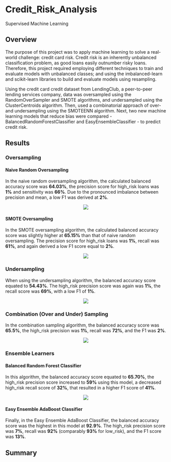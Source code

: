 # Credit_Risk_Analysis
Supervised Machine Learning

## Overview

The purpose of this project was to apply machine learning to solve a real-world challenge: credit card risk. Credit risk is an inherently unbalanced classification problem, as good loans easily outnumber risky loans. Therefore, this project required employing different techniques to train and evaluate models with unbalanced classes; and using the imbalanced-learn and scikit-learn libraries to build and evaluate models using resampling.

Using the credit card credit dataset from LendingClub, a peer-to-peer lending services company, data was oversampled using the RandomOverSampler and SMOTE algorithms, and undersampled using the ClusterCentroids algorithm. Then, used a combinatorial approach of over- and undersampling using the SMOTEENN algorithm. Next, two new machine learning models that reduce bias were compared - BalancedRandomForestClassifier and EasyEnsembleClassifier - to predict credit risk. 

## Results

### Oversampling

#### Naive Random Oversampling

In the naive random oversampling algorithm, the calculated balanced accuracy score was **64.03%**, the precision score for high_risk loans was **1%** and  sensitivity was **66%**. Due to the pronounced imbalance between precision and mean, a low F1 was derived at **2%**. 

<p align=center> <img src="https://user-images.githubusercontent.com/95978097/167981277-9fe24632-9ab4-4d3e-baf0-98e3bf5b7cb5.png"></p>

#### SMOTE Oversampling

In the SMOTE oversampling algorithm, the calculated balanced accuracy score was slightly higher at **65.15%** than that of naive random oversampling. The precision score for high_risk loans was **1%**, recall was **61%**, and again derived a low F1 score equal to **2%**.

<p align=center> <img src="https://user-images.githubusercontent.com/95978097/167981210-360d7490-1a8b-45c8-a701-820010400b1d.png"></p>

### Undersampling

When using the undersampling algorithm, the balanced accuracy score equated to **54.43%**. The high_risk precision score was again was **1%**, the recall score was **69%**, with a low F1 of **1%**.

<p align=center> <img src="https://user-images.githubusercontent.com/95978097/167981594-6cfc11bb-0b97-4136-a4b7-837cf9f6b9eb.png"></p>

### Combination (Over and Under) Sampling

In the combination sampling algorithm, the balanced accuracy score was **65.5%**, the high_risk precision was **1%**, recall was **72%**, and the F1 was **2%**.

<p align=center> <img src="https://user-images.githubusercontent.com/95978097/167981961-1aa7f0f0-ae19-445b-8ac2-7344af715ae3.png"></p>

### Ensemble Learners

#### Balanced Random Forest Classifier

In this algorithm, the balanced accuracy score equated to **65.70%**, the high_risk precision score increased to **59%** using this model, a decreased high_risk recall score of **32%**, that resulted in a higher F1 score of **41%**.

<p align=center> <img src="https://user-images.githubusercontent.com/95978097/167982872-0a7a1b56-aa80-41e1-9aee-f2a9538b9628.png"></p>

#### Easy Ensemble AdaBoost Classifier

Finally, in the Easy Ensemble AdaBoost Classifier, the balanced accuracy score was the highest in this model at **92.9%**.  The high_risk precision score was **7%**, recall was **92%** (comparably **93%** for low_risk), and the F1 score was **13%**.
## Summary

